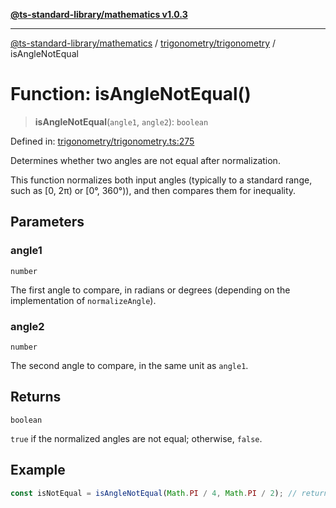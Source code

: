 [**@ts-standard-library/mathematics v1.0.3**](../../../README.md)

***

[@ts-standard-library/mathematics](../../../README.md) / [trigonometry/trigonometry](../README.md) / isAngleNotEqual

# Function: isAngleNotEqual()

> **isAngleNotEqual**(`angle1`, `angle2`): `boolean`

Defined in: [trigonometry/trigonometry.ts:275](https://github.com/gabaudette/ts-stdlib/blob/be448e6a9d9c20c6c2f27f6550ce4e65fc8c9b89/packages/mathematics/src/trigonometry/trigonometry.ts#L275)

Determines whether two angles are not equal after normalization.

This function normalizes both input angles (typically to a standard range, such as [0, 2π) or [0°, 360°)),
and then compares them for inequality.

## Parameters

### angle1

`number`

The first angle to compare, in radians or degrees (depending on the implementation of `normalizeAngle`).

### angle2

`number`

The second angle to compare, in the same unit as `angle1`.

## Returns

`boolean`

`true` if the normalized angles are not equal; otherwise, `false`.

## Example

```typescript
const isNotEqual = isAngleNotEqual(Math.PI / 4, Math.PI / 2); // returns true
```
